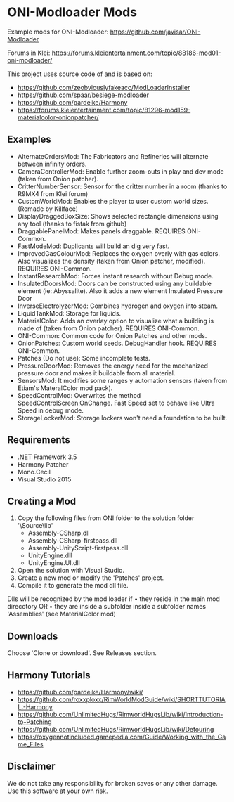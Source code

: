 # ONI-Modloader Mods

Example mods for ONI-Modloader:
https://github.com/javisar/ONI-Modloader

Forums in Klei:
https://forums.kleientertainment.com/topic/88186-mod01-oni-modloader/

This project uses source code of and is based on:
* https://github.com/zeobviouslyfakeacc/ModLoaderInstaller
* https://github.com/spaar/besiege-modloader
* https://github.com/pardeike/Harmony
* https://forums.kleientertainment.com/topic/81296-mod159-materialcolor-onionpatcher/


Examples
--------
* AlternateOrdersMod: The Fabricators and Refineries will alternate between infinity orders.
* CameraControllerMod: Enable further zoom-outs in play and dev mode (taken from Onion patcher).
* CritterNumberSensor: Sensor for the critter number in a room (thanks to R9MX4 from Klei forum)
* CustomWorldMod: Enables the player to user custom world sizes. (Remade by Killface)
* DisplayDraggedBoxSize: Shows selected rectangle dimensions using any tool (thanks to fistak from github)
* DraggablePanelMod: Makes panels draggable. REQUIRES ONI-Common.
* FastModeMod: Duplicants will build an dig very fast.
* ImprovedGasColourMod: Replaces the oxygen overly with gas colors. Also visualizes the density (taken from Onion patcher, modified). REQUIRES ONI-Common.
* InstantResearchMod: Forces instant research without Debug mode.
* InsulatedDoorsMod: Doors can be constructed using any buildable element (ie: Abyssalite). Also it adds a new element Insulated Pressure Door
* InverseElectrolyzerMod: Combines hydrogen and oxygen into steam.
* LiquidTankMod: Storage for liquids.
* MaterialColor: Adds an overlay option to visualize what a building is made of (taken from Onion patcher). REQUIRES ONI-Common.
* ONI-Common: Common code for Onion Patches and other mods.
* OnionPatches: Custom world seeds. DebugHandler hook. REQUIRES ONI-Common.
* Patches (Do not use): Some incomplete tests.
* PressureDoorMod: Removes the energy need for the mechanized pressure door and makes it buildable from all material.
* SensorsMod: It modifies some ranges y automation sensors (taken from Etiam's MateralColor mod pack).
* SpeedControlMod: Overwrites the method SpeedControlScreen.OnChange. Fast Speed set to behave like Ultra Speed in debug mode.
* StorageLockerMod: Storage lockers won't need a foundation to be built.


Requirements
------------
* .NET Framework 3.5
* Harmony Patcher
* Mono.Cecil
* Visual Studio 2015


Creating a Mod
--------------
1. Copy the following files from  ONI folder to the solution folder '\Source\lib\'
   * Assembly-CSharp.dll
   * Assembly-CSharp-firstpass.dll
   * Assembly-UnityScript-firstpass.dll
   * UnityEngine.dll
   * UnityEngine.UI.dll
2. Open the solution with Visual Studio.
3. Create a new mod or modify the 'Patches' project.
4. Compile it to generate the mod dll file.

Dlls will be recognized by the mod loader if 
• they reside in the main mod direcotory 
OR
• they are inside a subfolder inside a subfolder names 'Assemblies' (see MaterialColor mod)


Downloads
---------
Choose 'Clone or download'.
See Releases section.


Harmony Tutorials
-----------------
* https://github.com/pardeike/Harmony/wiki/
* https://github.com/roxxploxx/RimWorldModGuide/wiki/SHORTTUTORIAL:-Harmony
* https://github.com/UnlimitedHugs/RimworldHugsLib/wiki/Introduction-to-Patching
* https://github.com/UnlimitedHugs/RimworldHugsLib/wiki/Detouring
* https://oxygennotincluded.gamepedia.com/Guide/Working_with_the_Game_Files


Disclaimer
----------
We do not take any responsibility for broken saves or any other damage. Use this software at your own risk.

